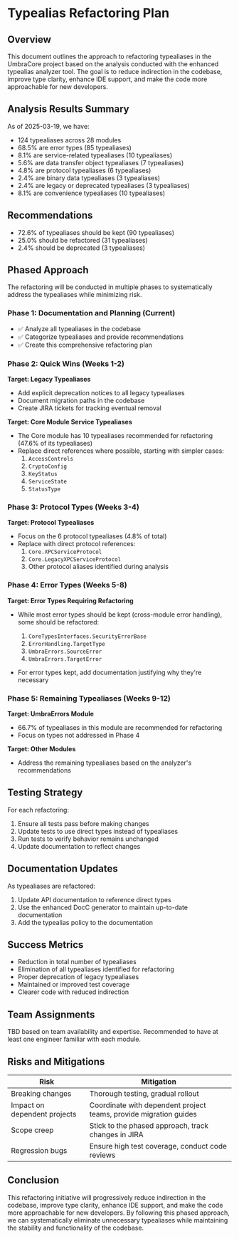 # Typealias Refactoring Plan

## Overview

This document outlines the approach to refactoring typealiases in the UmbraCore project based on the analysis conducted with the enhanced typealias analyzer tool. The goal is to reduce indirection in the codebase, improve type clarity, enhance IDE support, and make the code more approachable for new developers.

## Analysis Results Summary

As of 2025-03-19, we have:
- 124 typealiases across 28 modules
- 68.5% are error types (85 typealiases)
- 8.1% are service-related typealiases (10 typealiases)
- 5.6% are data transfer object typealiases (7 typealiases)
- 4.8% are protocol typealiases (6 typealiases)
- 2.4% are binary data typealiases (3 typealiases)
- 2.4% are legacy or deprecated typealiases (3 typealiases)
- 8.1% are convenience typealiases (10 typealiases)

## Recommendations

- 72.6% of typealiases should be kept (90 typealiases)
- 25.0% should be refactored (31 typealiases)
- 2.4% should be deprecated (3 typealiases)

## Phased Approach

The refactoring will be conducted in multiple phases to systematically address the typealiases while minimizing risk.

### Phase 1: Documentation and Planning (Current)

- ✅ Analyze all typealiases in the codebase
- ✅ Categorize typealiases and provide recommendations
- ✅ Create this comprehensive refactoring plan

### Phase 2: Quick Wins (Weeks 1-2)

**Target: Legacy Typealiases**
- Add explicit deprecation notices to all legacy typealiases
- Document migration paths in the codebase
- Create JIRA tickets for tracking eventual removal

**Target: Core Module Service Typealiases**
- The Core module has 10 typealiases recommended for refactoring (47.6% of its typealiases)
- Replace direct references where possible, starting with simpler cases:
  1. `AccessControls`
  2. `CryptoConfig`
  3. `KeyStatus`
  4. `ServiceState`
  5. `StatusType`

### Phase 3: Protocol Types (Weeks 3-4)

**Target: Protocol Typealiases**
- Focus on the 6 protocol typealiases (4.8% of total)
- Replace with direct protocol references:
  1. `Core.XPCServiceProtocol`
  2. `Core.LegacyXPCServiceProtocol`
  3. Other protocol aliases identified during analysis

### Phase 4: Error Types (Weeks 5-8)

**Target: Error Types Requiring Refactoring**
- While most error types should be kept (cross-module error handling), some should be refactored:
  1. `CoreTypesInterfaces.SecurityErrorBase`
  2. `ErrorHandling.TargetType`
  3. `UmbraErrors.SourceError`
  4. `UmbraErrors.TargetError`

- For error types kept, add documentation justifying why they're necessary

### Phase 5: Remaining Typealiases (Weeks 9-12)

**Target: UmbraErrors Module**
- 66.7% of typealiases in this module are recommended for refactoring
- Focus on types not addressed in Phase 4

**Target: Other Modules**
- Address the remaining typealiases based on the analyzer's recommendations

## Testing Strategy

For each refactoring:
1. Ensure all tests pass before making changes
2. Update tests to use direct types instead of typealiases
3. Run tests to verify behavior remains unchanged
4. Update documentation to reflect changes

## Documentation Updates

As typealiases are refactored:
1. Update API documentation to reference direct types
2. Use the enhanced DocC generator to maintain up-to-date documentation
3. Add the typealias policy to the documentation

## Success Metrics

- Reduction in total number of typealiases
- Elimination of all typealiases identified for refactoring
- Proper deprecation of legacy typealiases
- Maintained or improved test coverage
- Clearer code with reduced indirection

## Team Assignments

TBD based on team availability and expertise. Recommended to have at least one engineer familiar with each module.

## Risks and Mitigations

| Risk | Mitigation |
|------|------------|
| Breaking changes | Thorough testing, gradual rollout |
| Impact on dependent projects | Coordinate with dependent project teams, provide migration guides |
| Scope creep | Stick to the phased approach, track changes in JIRA |
| Regression bugs | Ensure high test coverage, conduct code reviews |

## Conclusion

This refactoring initiative will progressively reduce indirection in the codebase, improve type clarity, enhance IDE support, and make the code more approachable for new developers. By following this phased approach, we can systematically eliminate unnecessary typealiases while maintaining the stability and functionality of the codebase.
